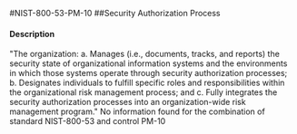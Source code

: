 #NIST-800-53-PM-10
##Security Authorization Process
#### Description
"The organization:
  a.  Manages (i.e., documents, tracks, and reports) the security state of organizational information systems and the environments in which those systems operate through security authorization processes;
  b.  Designates individuals to fulfill specific roles and responsibilities within the organizational risk management process; and
  c.  Fully integrates the security authorization processes into an organization-wide risk management program."
No information found for the combination of standard NIST-800-53 and control PM-10
